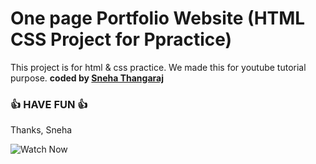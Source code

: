 # One page Portfolio Website (HTML CSS Project for Ppractice)


This project is for html &amp; css practice. We made this for youtube tutorial purpose.
<b>coded by [Sneha Thangaraj](https://github.com/snehathangaraj3010)</b>
### 👍 HAVE FUN 👍
Thanks, Sneha

![Watch Now](./img/pic-1.jpeg)
